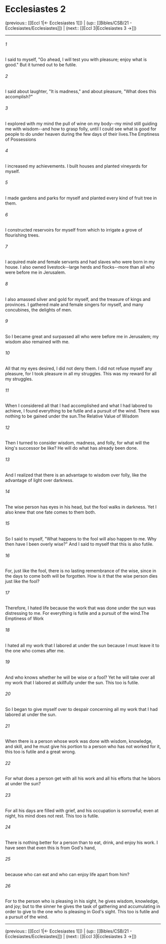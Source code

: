 # Ecclesiastes 2

(previous:: [[Eccl 1|← Ecclesiastes 1]]) | (up:: [[Bibles/CSB/21 - Ecclesiastes/Ecclesiastes]]) | (next:: [[Eccl 3|Ecclesiastes 3 →]])

***


###### 1 
I said to myself, "Go ahead, I will test you with pleasure; enjoy what is good." But it turned out to be futile. 

###### 2 
I said about laughter, "It is madness," and about pleasure, "What does this accomplish?" 

###### 3 
I explored with my mind the pull of wine on my body--my mind still guiding me with wisdom--and how to grasp folly, until I could see what is good for people to do under heaven during the few days of their lives.The Emptiness of Possessions 

###### 4 
I increased my achievements. I built houses and planted vineyards for myself. 

###### 5 
I made gardens and parks for myself and planted every kind of fruit tree in them. 

###### 6 
I constructed reservoirs for myself from which to irrigate a grove of flourishing trees. 

###### 7 
I acquired male and female servants and had slaves who were born in my house. I also owned livestock--large herds and flocks--more than all who were before me in Jerusalem. 

###### 8 
I also amassed silver and gold for myself, and the treasure of kings and provinces. I gathered male and female singers for myself, and many concubines, the delights of men. 

###### 9 
So I became great and surpassed all who were before me in Jerusalem; my wisdom also remained with me. 

###### 10 
All that my eyes desired, I did not deny them. I did not refuse myself any pleasure, for I took pleasure in all my struggles. This was my reward for all my struggles. 

###### 11 
When I considered all that I had accomplished and what I had labored to achieve, I found everything to be futile and a pursuit of the wind. There was nothing to be gained under the sun.The Relative Value of Wisdom 

###### 12 
Then I turned to consider wisdom, madness, and folly, for what will the king's successor be like? He will do what has already been done. 

###### 13 
And I realized that there is an advantage to wisdom over folly, like the advantage of light over darkness. 

###### 14 
The wise person has eyes in his head, but the fool walks in darkness. Yet I also knew that one fate comes to them both. 

###### 15 
So I said to myself, "What happens to the fool will also happen to me. Why then have I been overly wise?" And I said to myself that this is also futile. 

###### 16 
For, just like the fool, there is no lasting remembrance of the wise, since in the days to come both will be forgotten. How is it that the wise person dies just like the fool? 

###### 17 
Therefore, I hated life because the work that was done under the sun was distressing to me. For everything is futile and a pursuit of the wind.The Emptiness of Work 

###### 18 
I hated all my work that I labored at under the sun because I must leave it to the one who comes after me. 

###### 19 
And who knows whether he will be wise or a fool? Yet he will take over all my work that I labored at skillfully under the sun. This too is futile. 

###### 20 
So I began to give myself over to despair concerning all my work that I had labored at under the sun. 

###### 21 
When there is a person whose work was done with wisdom, knowledge, and skill, and he must give his portion to a person who has not worked for it, this too is futile and a great wrong. 

###### 22 
For what does a person get with all his work and all his efforts that he labors at under the sun? 

###### 23 
For all his days are filled with grief, and his occupation is sorrowful; even at night, his mind does not rest. This too is futile. 

###### 24 
There is nothing better for a person than to eat, drink, and enjoy his work. I have seen that even this is from God's hand, 

###### 25 
because who can eat and who can enjoy life apart from him? 

###### 26 
For to the person who is pleasing in his sight, he gives wisdom, knowledge, and joy; but to the sinner he gives the task of gathering and accumulating in order to give to the one who is pleasing in God's sight. This too is futile and a pursuit of the wind.

***

(previous:: [[Eccl 1|← Ecclesiastes 1]]) | (up:: [[Bibles/CSB/21 - Ecclesiastes/Ecclesiastes]]) | (next:: [[Eccl 3|Ecclesiastes 3 →]])
